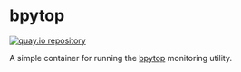# bpytop

[![quay.io repository](https://img.shields.io/badge/updated-2023--07--30-green)](https://quay.io/repository/miabbott/bpytop)

A simple container for running the [bpytop](https://github.com/aristocratos/bpytop) monitoring utility.